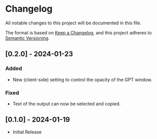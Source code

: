 # Changelog

All notable changes to this project will be documented in this file.

The format is based on [Keep a Changelog](https://keepachangelog.com/en/1.0.0/), and this project adheres to [Semantic Versioning](https://semver.org/spec/v2.0.0.html).

## [0.2.0] - 2024-01-23
### Added
- New (client-side) setting to control the opacity of the GPT window.

### Fixed
- Text of the output can now be selected and copied.

## [0.1.0] - 2024-01-19
- Initial Release